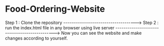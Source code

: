 # Food-Ordering-Website
Step 1 : Clone the repository ------------------------------------->
Step 2 : run the index.html file in any browser using live server ----------------------------------------------->
Now you can see the website and make changes according to yourself.
